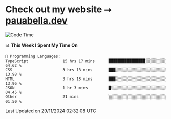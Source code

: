 # Check out my website ⭢ [pauabella.dev](https://pauabella.dev)

<!--START_SECTION:waka-->
![Code Time](http://img.shields.io/badge/Code%20Time-3%2C932%20hrs%2019%20mins-blue)

📊 **This Week I Spent My Time On** 

```text
💬 Programming Languages: 
TypeScript               15 hrs 17 mins      ████████████████░░░░░░░░░   64.62 % 
CSS                      3 hrs 18 mins       ███░░░░░░░░░░░░░░░░░░░░░░   13.98 % 
HTML                     3 hrs 18 mins       ███░░░░░░░░░░░░░░░░░░░░░░   13.96 % 
JSON                     1 hr 3 mins         █░░░░░░░░░░░░░░░░░░░░░░░░   04.45 % 
Other                    21 mins             ░░░░░░░░░░░░░░░░░░░░░░░░░   01.50 % 
```


 Last Updated on 29/11/2024 02:32:08 UTC
<!--END_SECTION:waka-->
